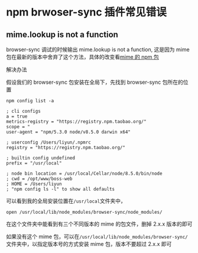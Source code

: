 <!-- Date: 2017-10-24 04:51:10 -->

# npm brwoser-sync 插件常见错误

## mime.lookup is not a function

browser-sync 调试的时候输出 mime.lookup is not a function,
这是因为 mime 包在最新的版本中舍弃了这个方法，具体的改变看[mime 的 npm 包](https://www.npmjs.com/package/mime)

解决办法

假设我们的 browser-sync 包安装在全局下，先找到 browser-sync 包所在的位置

```
npm config list -a

; cli configs
a = true
metrics-registry = "https://registry.npm.taobao.org/"
scope = "
user-agent = "npm/5.3.0 node/v8.5.0 darwin x64"

; userconfig /Users/liyun/.npmrc
registry = "https://registry.npm.taobao.org/"

; builtin config undefined
prefix = "/usr/local"

; node bin location = /usr/local/Cellar/node/8.5.0/bin/node
; cwd = /opt/www/boss-web
; HOME = /Users/liyun
; "npm config ls -l" to show all defaults
```

可以看到我的全局安装位置在`/usr/local`文件夹中，

```
open /usr/local/lib/node_modules/browser-sync/node_modules/
```

在这个文件夹中能看到有三个不同版本的 mime 的包文件，删掉 2.x.x 版本的即可

如果没有这个 mime 包，可以在`/usr/local/lib/node_modules/browser-sync/`文件夹中，以指定版本号的方式安装 mime 包，版本不要超过 2.x.x 即可
